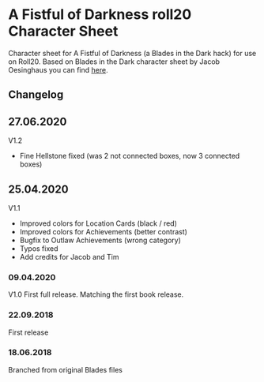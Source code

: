 # A Fistful of Darkness roll20 Character Sheet

Character sheet for A Fistful of Darkness (a Blades in the Dark hack) for use on Roll20. Based on Blades in the Dark character sheet by Jacob Oesinghaus you can find [here](https://github.com/joesinghaus/Blades-template).

## Changelog

## 27.06.2020
V1.2 
- Fine Hellstone fixed (was 2 not connected boxes, now 3 connected boxes)

## 25.04.2020
V1.1
- Improved colors for Location Cards (black / red)
- Improved colors for Achievements (better contrast)
- Bugfix to Outlaw Achievements (wrong category)
- Typos fixed
- Add credits for Jacob and Tim

### 09.04.2020
V1.0 First full release. Matching the first book release.

### 22.09.2018
First release

### 18.06.2018
Branched from original Blades files
